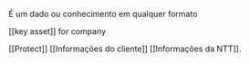 É um dado ou conhecimento em qualquer formato

[[key asset]] for company

[[Protect]] [[Informações do cliente]] [[Informações da NTT]].

